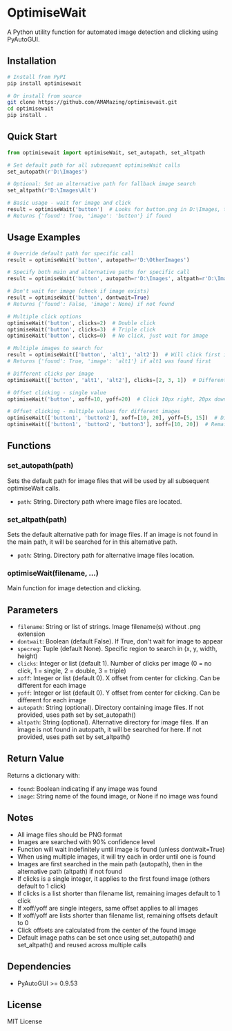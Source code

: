 # OptimiseWait

A Python utility function for automated image detection and clicking using PyAutoGUI.

## Installation

```bash
# Install from PyPI
pip install optimisewait

# Or install from source
git clone https://github.com/AMAMazing/optimisewait.git
cd optimisewait
pip install .
```

## Quick Start

```python
from optimisewait import optimiseWait, set_autopath, set_altpath

# Set default path for all subsequent optimiseWait calls
set_autopath(r'D:\Images')

# Optional: Set an alternative path for fallback image search
set_altpath(r'D:\Images\Alt')

# Basic usage - wait for image and click
result = optimiseWait('button')  # Looks for button.png in D:\Images, then D:\Images\Alt if not found
# Returns {'found': True, 'image': 'button'} if found
```

## Usage Examples

```python
# Override default path for specific call
result = optimiseWait('button', autopath=r'D:\OtherImages')

# Specify both main and alternative paths for specific call
result = optimiseWait('button', autopath=r'D:\Images', altpath=r'D:\Images\Alt')

# Don't wait for image (check if image exists)
result = optimiseWait('button', dontwait=True)
# Returns {'found': False, 'image': None} if not found

# Multiple click options
optimiseWait('button', clicks=2)  # Double click
optimiseWait('button', clicks=3)  # Triple click
optimiseWait('button', clicks=0)  # No click, just wait for image

# Multiple images to search for
result = optimiseWait(['button', 'alt1', 'alt2'])  # Will click first image found
# Returns {'found': True, 'image': 'alt1'} if alt1 was found first

# Different clicks per image
optimiseWait(['button', 'alt1', 'alt2'], clicks=[2, 3, 1])  # Different clicks per image

# Offset clicking - single value
optimiseWait('button', xoff=10, yoff=20)  # Click 10px right, 20px down from center

# Offset clicking - multiple values for different images
optimiseWait(['button1', 'button2'], xoff=[10, 20], yoff=[5, 15])  # Different offsets per image
optimiseWait(['button1', 'button2', 'button3'], xoff=[10, 20])  # Remaining offsets default to 0
```

## Functions

### set_autopath(path)
Sets the default path for image files that will be used by all subsequent optimiseWait calls.
- `path`: String. Directory path where image files are located.

### set_altpath(path)
Sets the default alternative path for image files. If an image is not found in the main path, it will be searched for in this alternative path.
- `path`: String. Directory path for alternative image files location.

### optimiseWait(filename, ...)
Main function for image detection and clicking.

## Parameters

- `filename`: String or list of strings. Image filename(s) without .png extension
- `dontwait`: Boolean (default False). If True, don't wait for image to appear
- `specreg`: Tuple (default None). Specific region to search in (x, y, width, height)
- `clicks`: Integer or list (default 1). Number of clicks per image (0 = no click, 1 = single, 2 = double, 3 = triple)
- `xoff`: Integer or list (default 0). X offset from center for clicking. Can be different for each image
- `yoff`: Integer or list (default 0). Y offset from center for clicking. Can be different for each image
- `autopath`: String (optional). Directory containing image files. If not provided, uses path set by set_autopath()
- `altpath`: String (optional). Alternative directory for image files. If an image is not found in autopath, it will be searched for here. If not provided, uses path set by set_altpath()

## Return Value

Returns a dictionary with:
- `found`: Boolean indicating if any image was found
- `image`: String name of the found image, or None if no image was found

## Notes

- All image files should be PNG format
- Images are searched with 90% confidence level
- Function will wait indefinitely until image is found (unless dontwait=True)
- When using multiple images, it will try each in order until one is found
- Images are first searched in the main path (autopath), then in the alternative path (altpath) if not found
- If clicks is a single integer, it applies to the first found image (others default to 1 click)
- If clicks is a list shorter than filename list, remaining images default to 1 click
- If xoff/yoff are single integers, same offset applies to all images
- If xoff/yoff are lists shorter than filename list, remaining offsets default to 0
- Click offsets are calculated from the center of the found image
- Default image paths can be set once using set_autopath() and set_altpath() and reused across multiple calls

## Dependencies

- PyAutoGUI >= 0.9.53

## License

MIT License
